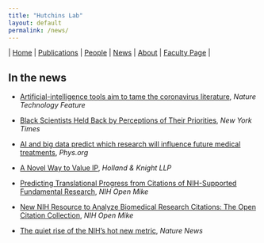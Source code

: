 ```yaml
---
title: "Hutchins Lab"
layout: default
permalink: /news/
---
```

| [Home](/index) | [Publications](/publications) | [People](/people) | [News](/news) | [About](/about) | [Faculty Page](https://ischool.wisc.edu/blog/staff/hutchins-b-ian/) |

## In the news

- [Artificial-intelligence tools aim to tame the coronavirus literature](https://www.nature.com/articles/d41586-020-01733-7), *Nature Technology Feature*

- [Black Scientists Held Back by Perceptions of Their Priorities](https://www.nytimes.com/2019/10/23/upshot/black-scientists-funding-gap.html), *New York Times*

- [AI and big data predict which research will influence future medical treatments](https://phys.org/news/2019-10-ai-big-future-medical-treatments.html), *Phys.org*

- [A Novel Way to Value IP](https://www.lexology.com/library/detail.aspx?g=49d2441a-7de9-45c2-8590-660f00aa712f), *Holland & Knight LLP*

- [Predicting Translational Progress from Citations of NIH-Supported Fundamental Research](https://nexus.od.nih.gov/all/2019/12/17/predicting-translational-progress-from-citations-of-nih-supported-fundamental-research/), *NIH Open Mike*

- [New NIH Resource to Analyze Biomedical Research Citations: The Open Citation Collection](https://nexus.od.nih.gov/all/2019/10/16/new-nih-resource-to-analyze-biomedical-research-citations-the-open-citation-collection/), *NIH Open Mike*

- [The quiet rise of the NIH’s hot new metric](https://www.nature.com/news/the-quiet-rise-of-the-nih-s-hot-new-metric-1.20957), *Nature News*
